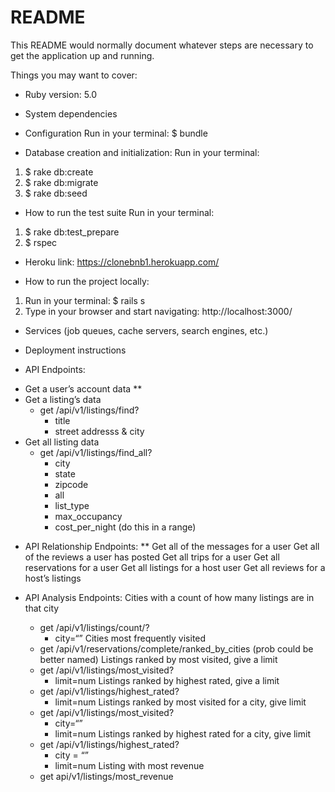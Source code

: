 # README

This README would normally document whatever steps are necessary to get the
application up and running.

Things you may want to cover:

* Ruby version: 5.0

* System dependencies

* Configuration
Run in your terminal:
$ bundle

* Database creation and initialization:
Run in your terminal:
1. $ rake db:create
2. $ rake db:migrate
3. $ rake db:seed

* How to run the test suite
Run in your terminal:
1. $ rake db:test_prepare
2. $ rspec

* Heroku link: https://clonebnb1.herokuapp.com/

* How to run the project locally:
1. Run in your terminal:
$ rails s
2. Type in your browser and start navigating: http://localhost:3000/

* Services (job queues, cache servers, search engines, etc.)

* Deployment instructions

* API Endpoints:
- Get a user’s account data **
- Get a listing’s data
  * get /api/v1/listings/find?
      * title
      * street addresss & city
- Get all listing data
  * get /api/v1/listings/find_all?
      * city
      * state
      * zipcode
      * all
      * list_type
      * max_occupancy
      * cost_per_night (do this in a range)

* API Relationship Endpoints: **
    Get all of the messages for a user
    Get all of the reviews a user has posted
    Get all trips for a user
    Get all reservations for a user
    Get all listings for a host user
    Get all reviews for a host’s listings

* API Analysis Endpoints:
    Cities with a count of how many listings are in that city
    * get /api/v1/listings/count/?
        * city=“”
    Cities most frequently visited
    * get /api/v1/reservations/complete/ranked_by_cities (prob could be better named)
    Listings ranked by most visited, give a limit
    * get /api/v1/listings/most_visited?
        * limit=num
    Listings ranked by highest rated, give a limit
    * get /api/v1/listings/highest_rated?
        * limit=num
    Listings ranked by most visited for a city, give limit
    * get /api/v1/listings/most_visited?
        * city=“”
        * limit=num
    Listings ranked by highest rated for a city, give limit
    * get /api/v1/listings/highest_rated?
        * city = “”
        * limit=num
    Listing with most revenue
    * get api/v1/listings/most_revenue
